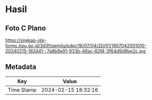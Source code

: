 # Hasil

## Foto C Plano

https://sirekap-obj-formc.kpu.go.id/3d3f/pemilu/pdpr/18/07/04/20/01/1807042001010-20240215-182441--7a8b8e91-933b-46ac-82f4-3f64d9d9be2c.jpg


## Metadata

| Key        | Value               |
| ---------- | ------------------- |
| Time Stamp | 2024-02-15 18:32:16 |



